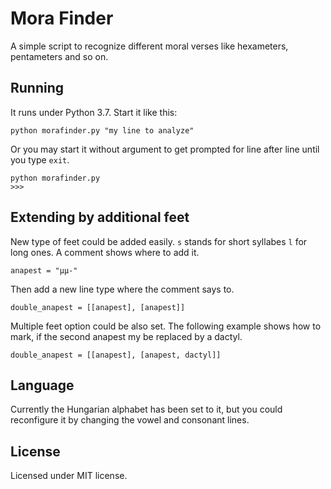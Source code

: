 # Mora Finder

A simple script to recognize different moral verses like hexameters, pentameters and so on.

## Running

It runs under Python 3.7. Start it like this:

```
python morafinder.py "my line to analyze"
```

Or you may start it without argument to get prompted for line after line until you type `exit`.

```
python morafinder.py
>>>
```

## Extending by additional feet

New type of feet could be added easily. `s` stands for short syllabes `l` for long ones. A comment shows where to add it.

```
anapest = "μμ-"
```

Then add a new line type where the comment says to.

```
double_anapest = [[anapest], [anapest]]
```

Multiple feet option could be also set. The following example shows how to mark, if the second anapest my be replaced by a dactyl.

```
double_anapest = [[anapest], [anapest, dactyl]]
```

## Language

Currently the Hungarian alphabet has been set to it, but you could reconfigure it by changing the vowel and consonant lines.


## License

Licensed under MIT license.
